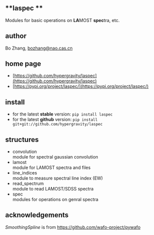 ## **laspec **

Modules for basic operations on **LA**MOST **spec**tra, etc.

## author
Bo Zhang, [bozhang@nao.cas.cn](mailto:bozhang@nao.cas.cn)

## home page
- [https://github.com/hypergravity/laspec](https://github.com/hypergravity/laspec)
- [https://pypi.org/project/laspec/](https://pypi.org/project/laspec/)

## install
- for the latest **stable** version: `pip install laspec`
- for the latest **github** version: `pip install git+git://github.com/hypergravity/laspec`

## structures

- convolution \
    module for spectral gaussian convolution
- lamost \
    module for LAMOST spectra and files
- line_indices \
    module to measure spectral line index (EW)
- read_spectrum \
    module to read LAMOST/SDSS spectra
- spec \
    modules for operations on genral spectra


## acknowledgements

*SmoothingSpline* is from https://github.com/wafo-project/pywafo

